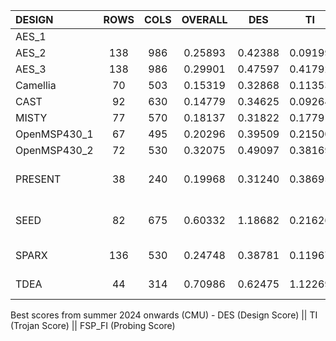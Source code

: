|   DESIGN   |   ROWS   |   COLS   |   OVERALL   |   DES   |   TI   |   FSP_FI   | Comments |
|   :---    |   :---:  |   :---:  |    :---:    | :---:   |  :---: |    :---:   | :---: |
| AES_1	|   |   |   |   |   |   | |
| AES_2	|  138 | 986 | 0.25893 | 0.42388 | 0.09199 | 1.12970 | No security tricks |
| AES_3	|  138 | 986 | 0.29901 | 0.47597 | 0.41792 | 0.83853 | No security tricks |
| Camellia| 70 | 503  | 0.15319  | 0.32868  |  0.11353  | 0.81861  | No security tricks |
| CAST	|  92 | 630  | 0.14779  |  0.34625 | 0.09264  | 0.76104  | No security tricks |
| MISTY	|  77  |  570  |  0.18137  |  0.31822  |  0.17791  |  0.96204  |  2 hard placement blockage |
| OpenMSP430_1| 67 | 495  |  0.20296 |  0.39509 | 0.21500  | 0.81241  | 3 hard placement blockage |
| OpenMSP430_2|  72  |  530  |  0.32075 |  0.49097  | 0.38169 |  0.92491  |  1 hard placement blockage  |
| PRESENT | 38 | 240 | 0.19968 | 0.31240 | 0.38695 | 0.89143 | No security yet, M5 stripes with offset=4, s2s=14. Can probably be squeezed further |
| SEED	|  82  |  675  |  0.60332  |  1.18682  |  0.21626  |  0.80044  |  des_perf_setup_WNS=-0.892, des_perf_setup_TNS=-33.599, placement density=95.17%  |
| SPARX	| 136 |  530  |  0.24748  |  0.38781  |  0.11967  |  1.15663  |  des_perf_setup_WNS=1.114, placement density=97.67%  |
| TDEA	|  44  |  314  |  0.70986  |  0.62475  |  1.12269  |  1.14975  |  des_perf_setup_WNS=-0.023, des_perf_setup_TNS=-0.051  |

Best scores from summer 2024 onwards (CMU) - DES (Design Score) || TI (Trojan Score) || FSP_FI (Probing Score)
